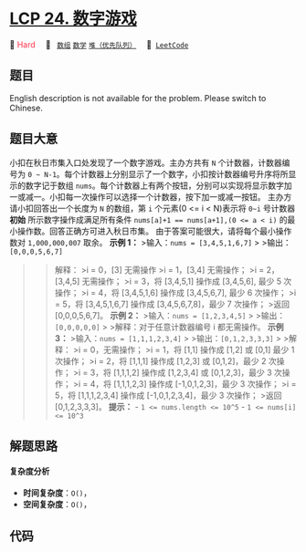 # [LCP 24. 数字游戏](https://leetcode.cn/problems/5TxKeK)

🔴 <font color=#ff334b>Hard</font>&emsp; 🔖&ensp; [`数组`](/outline/tag/array.md) [`数学`](/outline/tag/math.md) [`堆（优先队列）`](/outline/tag/heap-priority-queue.md)&emsp; 🔗&ensp;[`LeetCode`](https://leetcode.cn/problems/5TxKeK)

## 题目

English description is not available for the problem. Please switch to
Chinese.


## 题目大意

小扣在秋日市集入口处发现了一个数字游戏。主办方共有 `N` 个计数器，计数器编号为 `0 ~
N-1`。每个计数器上分别显示了一个数字，小扣按计数器编号升序将所显示的数字记于数组
`nums`。每个计数器上有两个按钮，分别可以实现将显示数字加一或减一。小扣每一次操作可以选择一个计数器，按下加一或减一按钮。 主办方请小扣回答出一个长度为
`N` 的数组，第 `i` 个元素(0 <= i < N)表示将 `0~i` 号计数器 **初始** 所示数字操作成满足所有条件 `nums[a]+1 ==
nums[a+1],(0 <= a < i)` 的最小操作数。回答正确方可进入秋日市集。 由于答案可能很大，请将每个最小操作数对
`1,000,000,007` 取余。 **示例 1：** >输入：`nums = [3,4,5,1,6,7]` > >输出：`[0,0,0,5,6,7]`
> >解释： >i = 0，[3] 无需操作 >i = 1，[3,4] 无需操作； >i = 2，[3,4,5] 无需操作； >i = 3，将
[3,4,5,1] 操作成 [3,4,5,6], 最少 5 次操作； >i = 4，将 [3,4,5,1,6] 操作成 [3,4,5,6,7], 最少 6
次操作； >i = 5，将 [3,4,5,1,6,7] 操作成 [3,4,5,6,7,8]，最少 7 次操作； >返回 [0,0,0,5,6,7]。
**示例 2：** >输入：`nums = [1,2,3,4,5]` > >输出：`[0,0,0,0,0]` > >解释：对于任意计数器编号 i
都无需操作。 **示例 3：** >输入：`nums = [1,1,1,2,3,4]` > >输出：`[0,1,2,3,3,3]` > >解释： >i =
0，无需操作； >i = 1，将 [1,1] 操作成 [1,2] 或 [0,1] 最少 1 次操作； >i = 2，将 [1,1,1] 操作成
[1,2,3] 或 [0,1,2]，最少 2 次操作； >i = 3，将 [1,1,1,2] 操作成 [1,2,3,4] 或 [0,1,2,3]，最少 3
次操作； >i = 4，将 [1,1,1,2,3] 操作成 [-1,0,1,2,3]，最少 3 次操作； >i = 5，将 [1,1,1,2,3,4]
操作成 [-1,0,1,2,3,4]，最少 3 次操作； >返回 [0,1,2,3,3,3]。 **提示：** \- `1 <= nums.length
<= 10^5` \- `1 <= nums[i] <= 10^3`


## 解题思路

#### 复杂度分析

- **时间复杂度**：`O()`，
- **空间复杂度**：`O()`，

## 代码

```javascript

```